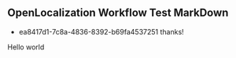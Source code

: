 ## OpenLocalization Workflow Test MarkDown
* ea8417d1-7c8a-4836-8392-b69fa4537251 
thanks!

Hello world